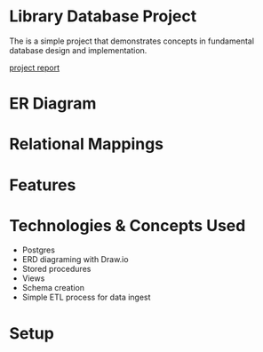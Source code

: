 # Library Database Project 
The is a simple project that demonstrates concepts in fundamental database design and implementation. 

[project report](Project_Report.pdf)

# ER Diagram 

# Relational Mappings 

# Features 

# Technologies & Concepts Used
- Postgres 
- ERD diagraming with Draw.io 
- Stored procedures 
- Views 
- Schema creation 
- Simple ETL process for data ingest

# Setup
